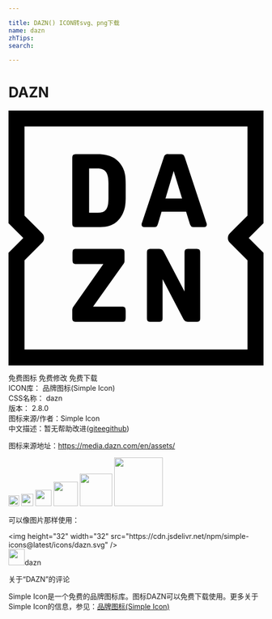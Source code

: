 ```yaml
---

title: DAZN() ICON转svg、png下载
name: dazn
zhTips: 
search: 

---
```


# DAZN  <small style="font-size: 60%;font-weight: 100"></small>

<div id="svg" class="svg-wrap">
<svg role="img" viewBox="0 0 24 24" xmlns="http://www.w3.org/2000/svg"><title>DAZN icon</title><path d="M14.774 8.291l.772-2.596.79 2.596zm3.848 2.268l-2.025-6.128c-.045-.135-.097-.224-.154-.266-.059-.041-.152-.063-.28-.063h-1.12a.485.485 0 0 0-.284.068c-.06.045-.11.132-.149.261l-2.045 6.128c-.025.032-.038.096-.038.192 0 .149.09.223.27.223h.84c.076 0 .139-.003.187-.01a.207.207 0 0 0 .116-.048.326.326 0 0 0 .077-.116c.022-.051.046-.119.072-.202l.318-1.071h2.306l.327 1.051c.026.09.051.16.077.213a.395.395 0 0 0 .087.12c.031.028.07.047.114.053h.002c.045.006.103.01.173.01h.897c.18 0 .27-.074.27-.223a.59.59 0 0 0-.005-.09.878.878 0 0 0-.036-.108l.003.006zm-.994 2.467h-.646c-.168 0-.279.024-.333.072-.055.049-.082.147-.082.295v3.638l-1.91-3.647c-.076-.155-.152-.253-.226-.295-.074-.041-.204-.063-.39-.063h-.599c-.167 0-.278.025-.332.073-.055.048-.082.147-.082.294v6.138c0 .148.025.246.077.294.052.048.16.072.328.072h.656c.167 0 .278-.024.332-.072.055-.048.082-.146.082-.294v-3.648l1.91 3.657c.077.155.152.253.227.295.073.042.204.062.39.062h.598c.167 0 .278-.024.333-.072.054-.048.082-.146.082-.294v-6.138c0-.148-.028-.246-.082-.294-.055-.048-.166-.073-.333-.073zm3.203-.581l1.665 1.665v8.385H1.505V14.11l1.663-1.664a.63.63 0 0 0 0-.89L1.504 9.891V1.505h20.991v8.384l-1.665 1.666a.63.63 0 0 0 0 .89zM24 0H0v10.613L1.387 12 0 13.387V24h24V13.387L22.613 12 24 10.613zM10.67 18.469H7.96l2.855-4.014a.67.67 0 0 0 .087-.155.425.425 0 0 0 .019-.135v-.772c0-.148-.028-.246-.082-.294-.055-.048-.166-.073-.334-.073H6.382c-.149 0-.245.028-.29.082-.045.055-.068.169-.068.343v.58c0 .172.023.287.068.341.045.055.141.083.29.083h2.545L6.11 18.469a.438.438 0 0 0-.107.27v.792c0 .148.027.245.082.294.055.048.167.072.334.072h4.25c.148 0 .245-.027.29-.081.045-.055.068-.17.068-.344v-.579c0-.173-.023-.287-.068-.342-.045-.055-.142-.082-.29-.082zM9.408 8.233c0 .264-.017.484-.052.661-.036.177-.093.32-.174.43a.648.648 0 0 1-.318.231 1.523 1.523 0 0 1-.487.068h-.79v-4.17h.79c.366 0 .63.11.79.324.16.215.241.571.241 1.067v1.389zm1.38-2.789c-.225-.457-.533-.795-.921-1.013-.39-.219-.88-.328-1.47-.328H6.418c-.167 0-.278.024-.333.072-.054.049-.082.147-.082.294v6.138c0 .148.028.246.082.295.055.048.166.072.333.072h2.218c1.048 0 1.765-.447 2.15-1.342.09-.205.153-.413.188-.622a4.91 4.91 0 0 0 .054-.796V6.911c0-.367-.018-.656-.054-.868a2.2 2.2 0 0 0-.193-.612l.006.013z"/></svg>
</div>
<detail full-name='dazn'></detail>

<div class="detail-page">
<p>
<span><span class="badge-success badge">免费图标</span> <span class="badge-success badge">免费修改</span>  <span class="badge-success badge">免费下载</span> </span>
<br/>
<span>
ICON库：
<span class="badge-secondary badge">品牌图标(Simple Icon)</span> 
</span>
<br/>
<span>
CSS名称：
<span class="badge-secondary badge">dazn</span> 
</span>

<br/>
<span>
版本：
<span class="badge-secondary badge">2.8.0</span> 
</span>
<br/>
<span>图标来源/作者：<span class="badge-light badge">Simple Icon</span></span> 
<br/>
<span class="zh-detail">中文描述：暂无<span class="help-link"><span>帮助改进</span>(<a href="https://gitee.com/liuwave/icon-helper/edit/master/json/brands/dazn.json" target="_blank" rel="noopener noreferrer">gitee</a><a href="https://github.com/liuwave/icon-helper/edit/master/json/brands/dazn.json" target="_blank" rel="noopener noreferrer">github</a></span>)</span><br/>
</p>
</div><div class="description description alert alert-light"><p>图标来源地址：<a href="https://media.dazn.com/en/assets/" target="_blank" rel="noopener noreferrer">https://media.dazn.com/en/assets/</a></p></div>
<div class="alert alert-dark">
<img height="21" width="21" src="https://cdn.jsdelivr.net/npm/simple-icons@latest/icons/dazn.svg" />
<img height="24" width="24" src="https://cdn.jsdelivr.net/npm/simple-icons@latest/icons/dazn.svg" />
<img height="32" width="32" src="https://cdn.jsdelivr.net/npm/simple-icons@latest/icons/dazn.svg" />
<img height="48" width="48" src="https://cdn.jsdelivr.net/npm/simple-icons@latest/icons/dazn.svg" />
<img height="64" width="64" src="https://cdn.jsdelivr.net/npm/simple-icons@latest/icons/dazn.svg" />
<img height="96" width="96" src="https://cdn.jsdelivr.net/npm/simple-icons@latest/icons/dazn.svg" />

</div>
<div>
  <p>可以像图片那样使用：    
  </p>
  <div class="alert alert-primary" style="font-size: 14px">
    &lt;img height="32" width="32" src="https://cdn.jsdelivr.net/npm/simple-icons@latest/icons/dazn.svg" /&gt;
    <copy-btn content='<img height="32" width="32" src="https://cdn.jsdelivr.net/npm/simple-icons@latest/icons/dazn.svg" />'></copy-btn>
  </div>
  <div class="alert alert-secondary">
    <img height="32" width="32" src="https://cdn.jsdelivr.net/npm/simple-icons@latest/icons/dazn.svg" />dazn
    <copy-btn content="dazn" btn-title="复制图标名称"></copy-btn>
  </div>
</div>

<Vssue title="关于“DAZN”的评论" >关于“DAZN”的评论</Vssue>


<div><p>Simple Icon是一个免费的品牌图标库。图标DAZN可以免费下载使用。更多关于  Simple Icon的信息，参见：<a target="_blank" href="https://iconhelper.cn/brands.html">品牌图标(Simple Icon)</a>
</p></div>
